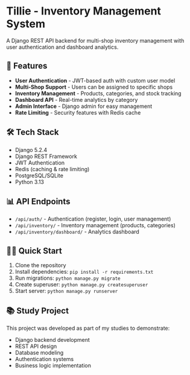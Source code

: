 # Tillie - Inventory Management System

A Django REST API backend for multi-shop inventory management with user authentication and dashboard analytics.

## 🚀 Features

- **User Authentication** - JWT-based auth with custom user model
- **Multi-Shop Support** - Users can be assigned to specific shops
- **Inventory Management** - Products, categories, and stock tracking
- **Dashboard API** - Real-time analytics by category
- **Admin Interface** - Django admin for easy management
- **Rate Limiting** - Security features with Redis cache

## 🛠️ Tech Stack

- Django 5.2.4
- Django REST Framework
- JWT Authentication
- Redis (caching & rate limiting)
- PostgreSQL/SQLite
- Python 3.13

## 📊 API Endpoints

- `/api/auth/` - Authentication (register, login, user management)
- `/api/inventory/` - Inventory management (products, categories)
- `/api/inventory/dashboard/` - Analytics dashboard

## 🏃‍♂️ Quick Start

1. Clone the repository
2. Install dependencies: `pip install -r requirements.txt`
3. Run migrations: `python manage.py migrate`
4. Create superuser: `python manage.py createsuperuser`
5. Start server: `python manage.py runserver`

## 📚 Study Project

This project was developed as part of my studies to demonstrate:
- Django backend development
- REST API design
- Database modeling
- Authentication systems
- Business logic implementation
